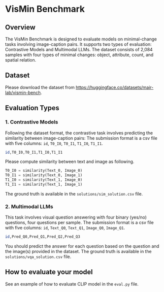 # VisMin Benchmark

## Overview

The VisMin Benchmark is designed to evaluate models on minimal-change tasks involving image-caption pairs. It supports two types of evaluation: Contrastive Models and Multimodal LLMs. The dataset consists of 2,084 samples with four types of minimal changes: object, attribute, count, and spatial relation.


## Dataset

Please download the dataset from https://huggingface.co/datasets/mair-lab/vismin-bench.

## Evaluation Types

### 1. Contrastive Models

Following the dataset format, the contrastive task involves predicting the similarity between image-caption pairs:
The submission format is a csv file with five columns: `id`, `T0_I0`, `T0_I1`, `T1_I0`, `T1_I1`. 

```bash
id,T0_I0,T0_I1,T1_I0,T1_I1
```

Please compute similarity between text and image as following.

```python
T0_I0 = similarity(Text_0, Image_0)
T0_I1 = similarity(Text_0, Image_1)
T1_I0 = similarity(Text_1, Image_0)
T1_I1 = similarity(Text_1, Image_1)
```

The ground truth is available in the `solutions/sim_solution.csv` file.

### 2. Multimodal LLMs

This task involves visual question answering with four binary (yes/no) questions, four questions per sample. The submission format is a csv file with five columns: `id`, `Text_Q0`, `Text_Q1`, `Image_Q0`, `Image_Q1`.

```bash
id,Pred_Q0,Pred_Q1,Pred_Q2,Pred_Q3
```

You should predict the answer for each question based on the question and the image(s) provided in the dataset. The ground truth is available in the `solutions/vqa_solution.csv` file.

## How to evaluate your model

See an example of how to evaluate CLIP model in the `eval.py` file.

